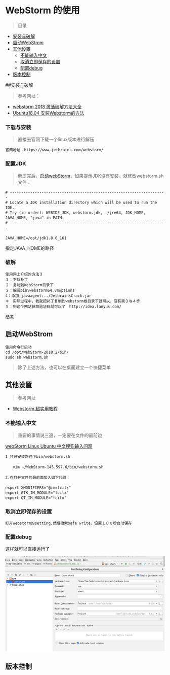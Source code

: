 # WebStorm 的使用



> 目录

* [安装与破解](安装与破解)
* [启动WebStrom](启动webstrom)
* [其他设置](其他设置)
  * [不能输入中文](不能输入中文)
  * [取消立即保存的设置](取消立即保存的设置)
  * [配置debug](配置debug)
* [版本控制](版本控制)



##安装与破解



> 参考网址：
>
 * [webstorm 2018 激活破解方法大全](https://blog.csdn.net/voke_/article/details/76418116)
* [Ubuntu18.04 安装Webstorm的方法](https://blog.csdn.net/zhang___gang/article/details/81489740)



### 下载与安装

> 直接去官网下载一个linux版本进行解压

```
官网地址：https://www.jetbrains.com/webstorm/

```



### 配置JDK

>  解压完后，[启动webStorm](#启动webStorm)，如果提示JDK没有安装，就修改webstorm.sh文件：

```
# ---------------------------------------------------------------------
# Locate a JDK installation directory which will be used to run the IDE.
# Try (in order): WEBIDE_JDK, webstorm.jdk, ./jre64, JDK_HOME, JAVA_HOME, "java" in PATH.
# ---------------------------------------------------------------------

JAVA_HOME=/opt/jdk1.8.0_161 
```

指定JAVA_HOME的路径







### 破解

```
使用网上介绍的方法３
１：下载补丁
２：复制到WebStorm目录下
３：编辑bin\webstorm64.vmoptions
4：添加-javaagent:../JetbrainsCrack.jar
＊　实际过程中，我就把补丁复制到webstorm根目录下就可以，没有第３与４步．
５：到这个网站获取验证码就可以了　http://idea.lanyus.com/
```

[参考](https://blog.csdn.net/voke_/article/details/76418116)







## 启动WebStrom

```
使用命令行启动
cd /opt/WebStorm-2018.2/bin/
sudo sh webstorm.sh
```



> 除了上述方法，也可以在桌面建立一个快捷菜单



## 其他设置

> 参考网址

* [Webstorm 超实用教程](https://www.jianshu.com/p/4ce97b360c13)





### 不能输入中文

> 重要的事情说三遍，一定要在文件的最前边

[webStorm Linux Ubuntu 中文搜狗输入问题](https://www.cnblogs.com/ediszhao/p/5864856.html)

```
1 打开安装路径下bin/webstorm.sh

　　vim ~/WebStorm-145.597.6/bin/webstorm.sh

2.在打开文件的最前面加入如下代码：

export XMODIFIERS="@im=fcitx" 
export GTK_IM_MODULE="fcitx" 
export QT_IM_MODULE="fcitx"
```









### 取消立即保存的设置

```
打开webstorm的setting,然后搜索safe write，设置１８０秒自动保存
```



### 配置debug

这样就可以直接运行了

![alt](imgs\debug-setting.png)





## 版本控制